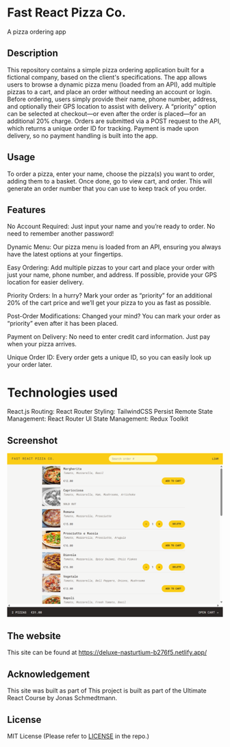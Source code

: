 # Fast React Pizza Co.

A pizza ordering app

## Description

This repository contains a simple pizza ordering application built for a fictional company, based on the client's specifications. The app allows users to browse a dynamic pizza menu (loaded from an API), add multiple pizzas to a cart, and place an order without needing an account or login. Before ordering, users simply provide their name, phone number, address, and optionally their GPS location to assist with delivery. A “priority” option can be selected at checkout—or even after the order is placed—for an additional 20% charge. Orders are submitted via a POST request to the API, which returns a unique order ID for tracking. Payment is made upon delivery, so no payment handling is built into the app.


## Usage

To order a pizza, enter your name, choose the pizza(s) you want to order, adding them to a basket. Once done, go to view cart, and order.  This will generate an order number that you can use to keep track of you order. 


## Features
No Account Required: Just input your name and you’re ready to order. No need to remember another password!

Dynamic Menu: Our pizza menu is loaded from an API, ensuring you always have the latest options at your fingertips.

Easy Ordering: Add multiple pizzas to your cart and place your order with just your name, phone number, and address. If possible, provide your GPS location for easier delivery.

Priority Orders: In a hurry? Mark your order as “priority” for an additional 20% of the cart price and we’ll get your pizza to you as fast as possible.

Post-Order Modifications: Changed your mind? You can mark your order as “priority” even after it has been placed.

Payment on Delivery: No need to enter credit card information. Just pay when your pizza arrives.

Unique Order ID: Every order gets a unique ID, so you can easily look up your order later.


# Technologies used
React.js
Routing: React Router
Styling: TailwindCSS
Persist Remote State Management: React Router
UI State Management: Redux Toolkit



## Screenshot

![Screenshot](./screenshot-fast-react-pizza.png)

## The website

This site can be found at https://deluxe-nasturtium-b276f5.netlify.app/

## Acknowledgement

This site was built as part of This project is built as part of the Ultimate React Course by Jonas Schmedtmann.


## License

MIT License (Please refer to [LICENSE](/LICENSE) in the repo.)

